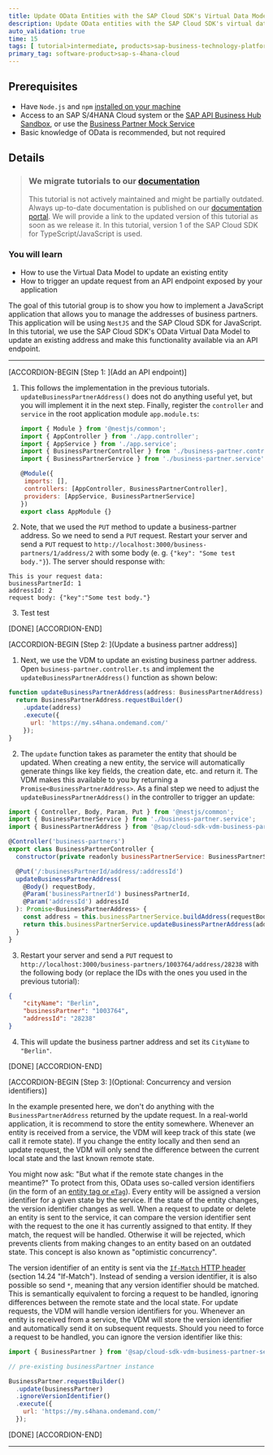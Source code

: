 ```yaml
---
title: Update OData Entities with the SAP Cloud SDK's Virtual Data Model Test Green upd
description: Update OData entities with the SAP Cloud SDK's virtual data model to build an address manager application.
auto_validation: true
time: 15
tags: [ tutorial>intermediate, products>sap-business-technology-platform, topic>javascript, topic>odata]
primary_tag: software-product>sap-s-4hana-cloud
---
```


## Prerequisites
 - Have `Node.js` and `npm` [installed on your machine](s4sdkjs-prerequisites)
 - Access to an SAP S/4HANA Cloud system or the [SAP API Business Hub Sandbox](https://api.sap.com/getting-started), or use the [Business Partner Mock Service](https://sap.github.io/cloud-s4-sdk-book/pages/mock-odata.html)
 - Basic knowledge of OData is recommended, but not required

## Details

> ### We migrate tutorials to our [documentation](https://sap.github.io/cloud-sdk/)
> This tutorial is not actively maintained and might be partially outdated.
> Always up-to-date documentation is published on our [documentation portal](https://sap.github.io/cloud-sdk/).
> We will provide a link to the updated version of this tutorial as soon as we release it.
> In this tutorial, version 1 of the SAP Cloud SDK for TypeScript/JavaScript is used.

### You will learn
  - How to use the Virtual Data Model to update an existing entity
  - How to trigger an update request from an API endpoint exposed by your application

The goal of this tutorial group is to show you how to implement a JavaScript application that allows you to manage the addresses of business partners. This application will be using `NestJS` and the SAP Cloud SDK for JavaScript. In this tutorial, we use the SAP Cloud SDK's OData Virtual Data Model to update an existing address and make this functionality available via an API endpoint.

---

[ACCORDION-BEGIN [Step 1: ](Add an API endpoint)]

1. This follows the implementation in the previous tutorials. `updateBusinessPartnerAddress()` does not do anything useful yet, but you will implement it in the next step. Finally, register the `controller` and `service` in the root application module `app.module.ts`:

	```JavaScript / TypeScript
	import { Module } from '@nestjs/common';
	import { AppController } from './app.controller';
	import { AppService } from './app.service';
	import { BusinessPartnerController } from './business-partner.controller';
	import { BusinessPartnerService } from './business-partner.service';

	@Module({
	 imports: [],
	 controllers: [AppController, BusinessPartnerController],
	 providers: [AppService, BusinessPartnerService]
	})
	export class AppModule {}
	```

2. Note, that we used the `PUT` method to update a business-partner address. So we need to send a `PUT` request. Restart your server and send a `PUT` request to `http://localhost:3000/business-partners/1/address/2` with some body (e. g. `{"key": "Some test body."}`). The server should response with:


```
This is your request data:
businessPartnerId: 1
addressId: 2
request body: {"key":"Some test body."}
```

3. Test test

[DONE]
[ACCORDION-END]

[ACCORDION-BEGIN [Step 2: ](Update a business partner address)]

1. Next, we use the VDM to update an existing business partner address. Open `business-partner.controller.ts` and implement the `updateBusinessPartnerAddress()` function as shown below:

```JavaScript / TypeScript
function updateBusinessPartnerAddress(address: BusinessPartnerAddress): Promise<BusinessPartnerAddress> {
  return BusinessPartnerAddress.requestBuilder()
    .update(address)
    .execute({
      url: 'https://my.s4hana.ondemand.com/'
    });
}
```

2. The `update` function takes as parameter the entity that should be updated. When creating a new entity, the service will automatically generate things like key fields, the creation date, etc. and return it. The VDM makes this available to you by returning a `Promise<BusinessPartnerAddress>`. As a final step we need to adjust the `updateBusinessPartnerAddress()` in the controller to trigger an update:

```JavaScript / TypeScript
import { Controller, Body, Param, Put } from '@nestjs/common';
import { BusinessPartnerService } from './business-partner.service';
import { BusinessPartnerAddress } from '@sap/cloud-sdk-vdm-business-partner-service';

@Controller('business-partners')
export class BusinessPartnerController {
  constructor(private readonly businessPartnerService: BusinessPartnerService) {}

  @Put('/:businessPartnerId/address/:addressId')
  updateBusinessPartnerAddress(
    @Body() requestBody,
    @Param('businessPartnerId') businessPartnerId,
    @Param('addressId') addressId
  ): Promise<BusinessPartnerAddress> {
    const address = this.businessPartnerService.buildAddress(requestBody, businessPartnerId, addressId);
    return this.businessPartnerService.updateBusinessPartnerAddress(address);
  }
}
```

3. Restart your server and send a `PUT` request to `http://localhost:3000/business-partners/1003764/address/28238` with the following body (or replace the IDs with the ones you used in the previous tutorial):

```JSON
{
    "cityName": "Berlin",
    "businessPartner": "1003764",
    "addressId": "28238"
}
```

4. This will update the business partner address and set its `CityName` to `"Berlin"`.

[DONE]
[ACCORDION-END]

[ACCORDION-BEGIN [Step 3: ](Optional: Concurrency and version identifiers)]

In the example presented here, we don't do anything with the `BusinessPartnerAddress` returned by the update request. In a real-world application, it is recommend to store the entity somewhere. Whenever an entity is received from a service, the VDM will keep track of this state (we call it remote state). If you change the entity locally and then send an update request, the VDM will only send the difference between the current local state and the last known remote state.

You might now ask: "But what if the remote state changes in the meantime?"
To protect from this, OData uses so-called version identifiers (in the form of an [entity tag or `eTag`](https://en.wikipedia.org/wiki/HTTP_ETag))\. Every entity will be assigned a version identifier for a given state by the service\. If the state of the entity changes, the version identifier changes as well\. When a request to update or delete an entity is sent to the service, it can compare the version identifier sent with the request to the one it has currently assigned to that entity\. If they match, the request will be handled. Otherwise it will be rejected, which prevents clients from making changes to an entity based on an outdated state\. This concept is also known as "optimistic concurrency".

The version identifier of an entity is sent via the [`If-Match` HTTP header](http://www.rfc-editor.org/rfc/rfc2616.txt) (section 14.24 "If-Match")\. Instead of sending a version identifier, it is also possible so send `*`, meaning that any version identifier should be matched\. This is semantically equivalent to forcing a request to be handled, ignoring differences between the remote state and the local state\.
For update requests, the VDM will handle version identifiers for you\. Whenever an entity is received from a service, the VDM will store the version identifier and automatically send it on subsequent requests\. Should you need to force a request to be handled, you can ignore the version identifier like this:

```JavaScript / TypeScript
import { BusinessPartner } from '@sap/cloud-sdk-vdm-business-partner-service';

// pre-existing businessPartner instance

BusinessPartner.requestBuilder()
  .update(businessPartner)
  .ignoreVersionIdentifier()
  .execute({
    url: 'https://my.s4hana.ondemand.com/'
  });
```

[DONE]
[ACCORDION-END]

---
